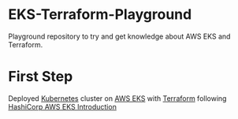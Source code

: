 # EKS-Terraform-Playground

Playground repository to try and get knowledge about AWS EKS and Terraform.

# First Step

Deployed [Kubernetes](https://kubernetes.io/) cluster on [AWS EKS](https://aws.amazon.com/fr/eks/) with [Terraform](https://www.terraform.io/) following [HashiCorp AWS EKS Introduction](https://learn.hashicorp.com/terraform/aws/eks-intro)
